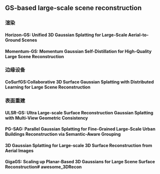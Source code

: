 
## GS-based large-scale scene reconstruction
### 渲染
#### Horizon-GS: Unified 3D Gaussian Splatting for Large-Scale Aerial-to-Ground Scenes
#### Momentum-GS: Momentum Gaussian Self-Distillation for High-Quality Large Scene Reconstruction
### 边缘设备
#### CoSurfGS:Collaborative 3D Surface Gaussian Splatting with Distributed Learning for Large Scene Reconstruction
### 表面重建
#### ULSR-GS: Ultra Large-scale Surface Reconstruction Gaussian Splatting with Multi-View Geometric Consistency
#### PG-SAG: Parallel Gaussian Splatting for Fine-Grained Large-Scale Urban Buildings Reconstruction via Semantic-Aware Grouping
#### 3D Gaussian Splatting for Large-scale 3D Surface Reconstruction from Aerial Images
#### GigaGS: Scaling up Planar-Based 3D Gaussians for Large Scene Surface Reconstruction# awesome_3DRecon
